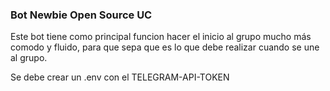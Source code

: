 ### Bot Newbie Open Source UC

Este bot tiene como principal funcion hacer el inicio al grupo mucho más comodo y fluido, para que sepa que es lo que debe realizar cuando se une al grupo.

Se debe crear un .env con el TELEGRAM-API-TOKEN